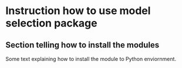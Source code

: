 # Instruction how to use model selection package
## Section telling how to install the modules 
<p>Some text explaining how to install the module to Python enviornment.</p>